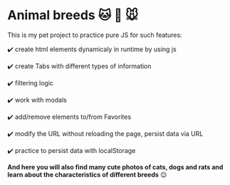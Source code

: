 # Animal breeds :cat: :dog: :mouse:

This is my pet project to practice pure JS for such features: 

:heavy_check_mark: create html elements dynamicaly in runtime by using js 

:heavy_check_mark: create Tabs with different types of information 

:heavy_check_mark: filtering logic 

:heavy_check_mark: work with modals 

:heavy_check_mark: add/remove elements to/from Favorites 

:heavy_check_mark: modify the URL without reloading the page, persist data via URL 

:heavy_check_mark: practice to persist data with localStorage
<br> 
 
**And here you will also find many cute photos of cats, dogs and rats and learn about the characteristics of different breeds** :relieved:

